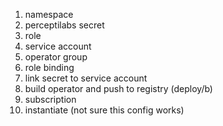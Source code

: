 1. namespace
1. perceptilabs secret
1. role
1. service account
1. operator group
1. role binding
1. link secret to service account
1. build operator and push to registry (deploy/b)
1. subscription
1. instantiate (not sure this config works)

